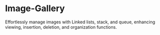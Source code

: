 # Image-Gallery
Effortlessly manage images with Linked lists, stack, and queue, enhancing viewing, insertion, deletion, and organization functions.
